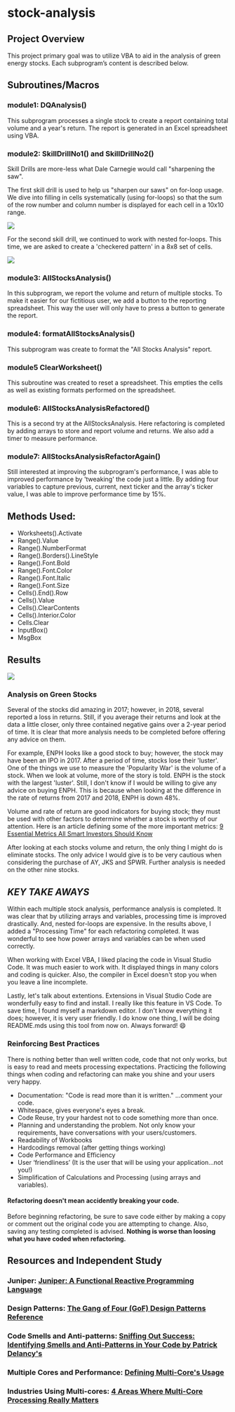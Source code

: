 # stock-analysis

## Project Overview

This project primary goal was to utilize VBA to aid in the analysis of green energy stocks. Each subprogram’s content is described below.

## Subroutines/Macros

### module1: DQAnalysis()

This subprogram processes a single stock to create a report containing total volume and a year's return. The report is generated in an Excel spreadsheet using VBA.

### module2: SkillDrillNo1() and SkillDrillNo2()

Skill Drills are more-less what Dale Carnegie would call "sharpening the saw".

The first skill drill is used to help us "sharpen our saws" on for-loop usage. We
dive into filling in cells systematically (using for-loops) so that the sum of the
row number and column number is displayed for each cell in a 10x10 range.

![](resources/SkillDrill1.png)

For the second skill drill, we continued to work with nested for-loops. This time,
we are asked to create a 'checkered pattern' in a 8x8 set of cells.

![](resources/SkillDrill2.png)

### module3: AllStocksAnalysis()

In this subprogram, we report the volume and return of multiple stocks. To make it
easier for our fictitious user, we add a button to the reporting spreadsheet. This
way the user will only have to press a button to generate the report.

### module4: formatAllStocksAnalysis()

This subprogram was create to format the "All Stocks Analysis" report.

### module5 ClearWorksheet()

This subroutine was created to reset a spreadsheet. This empties the cells as well
as existing formats performed on the spreadsheet.

### module6: AllStocksAnalysisRefactored()

This is a second try at the AllStocksAnalysis. Here refactoring is completed by adding
arrays to store and report volume and returns. We also add a timer to measure performance.

### module7: AllStocksAnalysisRefactorAgain()

Still interested at improving the subprogram's performance, I was able to improved
performance by 'tweaking' the code just a little. By adding four variables to capture
previous, current, next ticker and the array's ticker value, I was able to improve
performance time by 15%.

## Methods Used:

- Worksheets().Activate
- Range().Value
- Range().NumberFormat
- Range().Borders().LineStyle
- Range().Font.Bold
- Range().Font.Color
- Range().Font.Italic
- Range().Font.Size
- Cells().End().Row
- Cells().Value
- Cells().ClearContents
- Cells().Interior.Color
- Cells.Clear
- InputBox()
- MsgBox

## Results

![](resources/Table_and_Performance_Results.png)

### Analysis on Green Stocks

Several of the stocks did amazing in 2017; however, in 2018, several reported a loss in
returns. Still, if you average their returns and look at the data a little closer, only
three contained negative gains over a 2-year period of time. It is clear that more analysis needs to be completed before offering any advice on them.

For example, ENPH looks like a good stock to buy; however, the stock may have been an IPO in 2017. After a period of time, stocks lose their 'luster'. One of the things we use to measure the 'Popularity War' is the volume of a stock. When we look at volume, more of the story is told. ENPH is the stock with the largest 'luster'. Still, I don't know if I would be willing to give any advice on buying ENPH. This is because when looking at the difference in the rate of returns from 2017 and 2018, ENPH is down 48%.

Volume and rate of return are good indicators for buying stock; they must be used with other factors to determine whether a stock is worthy of our attention. Here is an article defining some of the more important metrics: [9 Essential Metrics All Smart Investors Should Know](https://www.fool.com/investing/2018/03/21/9-essential-metrics-all-smart-investors-should-kno.aspx)

After looking at each stocks volume and return, the only thing I might do is eliminate stocks. The only advice I would give is to be very cautious when considering the purchase of AY, JKS and SPWR. Further analysis is needed on the other nine stocks.

## _KEY TAKE AWAYS_

Within each multiple stock analysis, performance analysis is completed. It was clear that by utilizing arrays and variables, processing time is improved drastically. And, nested for-loops are expensive. In the results above, I added a "Processing Time" for each refactoring completed. It was wonderful to see how power arrays and  variables can be when used correctly.

When working with Excel VBA, I liked placing the code in Visual Studio Code. It was much easier to work with. It displayed things in many colors and coding is quicker. Also, the compiler in Excel doesn't stop you when you leave a line incomplete.

Lastly, let's talk about extentions. Extensions in Visual Studio Code are wonderfully easy to find and install. I really like this feature in VS Code. To save time, I found myself a markdown editor. I don't know everything it does; however, it is very user friendly. I do know one thing, I will be doing README.mds using this tool from now on. Always forward! 😄

### Reinforcing Best Practices

There is nothing better than well written code, code that not only works, but is easy to read and meets processing expectations. Practicing the following things when coding and refactoring can make you shine and your users very happy.

- Documentation: "Code is read more than it is written." ...comment your code.
- Whitespace, gives everyone's eyes a break.
- Code Reuse, try your hardest not to code something more than once.
- Planning and understanding the problem. Not only know your requirements, have conversations with your users/customers.
- Readability of Workbooks
- Hardcodings removal (after getting things working)
- Code Performance and Efficiency
- User ‘friendliness’ (It is the user that will be using your application...not you!)
- Simplification of Calculations and Processing (using arrays and variables).

#### **Refactoring doesn't mean accidently breaking your code.**

Before beginning refactoring, be sure to save code either by making a copy or comment out the original code you are attempting to change. Also, saving any testing completed is advised. **Nothing is worse than loosing what you have coded when refactoring.**

## Resources and Independent Study

### Juniper: [Juniper: A Functional Reactive Programming Language](https://create.arduino.cc/projecthub/juniper/juniper-a-functional-reactive-programming-language-50d11f)

### Design Patterns: [The Gang of Four (GoF) Design Patterns Reference](http://w3sdesign.com/GoF_Design_Patterns_Reference0100.pdf)

### Code Smells and Anti-patterns: [Sniffing Out Success: Identifying Smells and Anti-Patterns in Your Code by Patrick Delancy's](https://patrickdelancy.com/2013/02/sniffing-out-success-identifying-smells-and-anti-patterns-in-your-code/)

### Multiple Cores and Performance: [Defining Multi-Core's Usage](https://www.newcmi.com/blog/how-many-cores#:~:text=When%20a%20computer%20multi-tasks%2C%20because%20a%20single-core%20processor,quicker%20transfer%20of%20data%20at%20any%20given%20time.)

### Industries Using Multi-cores: [4 Areas Where Multi-Core Processing Really Matters](https://blog.storagecraft.com/4-areas-multi-core-processing-really-matters/)


